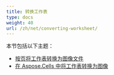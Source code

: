 ```yaml
---
title: 转换工作表
type: docs
weight: 40
url: /zh/net/converting-worksheet/
---
```


本节包括以下主题：

- [按页将工作表转换为图像文件](/cells/zh/net/converting-worksheet-to-image-file-by-page/)
- [在 Aspose.Cells 中将工作表转换为图像](/cells/zh/net/converting-worksheet-to-image-in-aspose-cells/)
